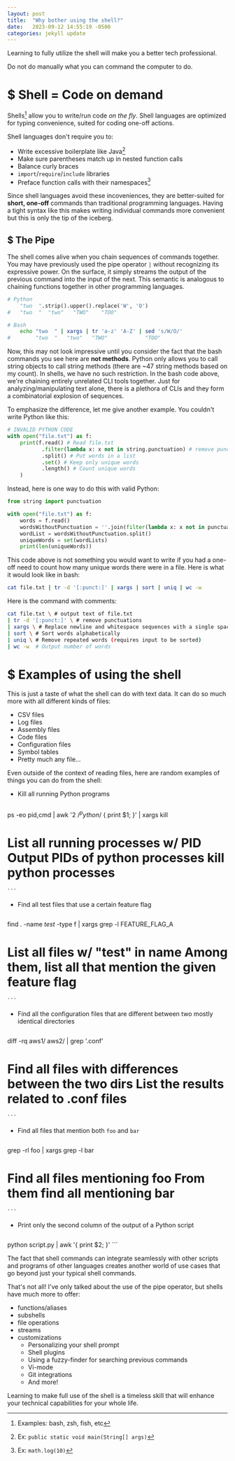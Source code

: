 ```yaml
---
layout: post
title:  "Why bother using the shell?"
date:   2023-09-12 14:55:19 -0500
categories: jekyll update
---
```


Learning to fully utilize the shell will make you a better tech professional.

Do not do manually what you can command the computer to do.

# $ Shell = Code on demand
Shells[^1] allow you to write/run code _on the fly_. Shell languages are optimized for typing convenience, suited for coding one-off actions.

Shell languages don't require you to:
* Write excessive boilerplate like Java[^2]
* Make sure parentheses match up in nested function calls
* Balance curly braces
* `import`/`require`/`include` libraries
* Preface function calls with their namespaces[^3]

Since shell languages avoid these incoveniences, they are better-suited for **short, one-off** commands than traditional programming languages. Having a tight syntax like this makes writing individual commands more convenient but this is only the tip of the iceberg.

[^1]: Examples: bash, zsh, fish, etc
[^2]: Ex: `public static void main(String[] args)`
[^3]: Ex: `math.log(10)`

## $ The Pipe
The shell comes alive when you chain sequences of commands together. You may have previously used the pipe operator `|` without recognizing its expressive power. On the surface, it simply streams the output of the previous command into the input of the next. This semantic is analogous to chaining functions together in other programming languages.
```py
# Python
    "two  ".strip().upper().replace('W', 'O')
#   "two  "  "two"   "TWO"    "TOO"
```
```bash
# Bash
    echo "two  " | xargs | tr 'a-z' 'A-Z' | sed 's/W/O/'
#        "two  "   "two"   "TWO"            "TOO"
```

Now, this may not look impressive until you consider the fact that the bash commands you see here are **not methods**. Python only allows you to call string objects to call string methods (there are ~47 string methods based on my count). In shells, we have no such restriction. In the bash code above, we're chaining entirely unrelated CLI tools together. Just for analyzing/manipulating text alone, there is a plethora of CLIs and they form a combinatorial explosion of sequences.

To emphasize the difference, let me give another example. You couldn't write Python like this:

```py
# INVALID PYTHON CODE
with open("file.txt") as f:
    print(f.read() # Read file.txt
           .filter(lambda x: x not in string.punctuation) # remove punctuation
           .split() # Put words in a list
           .set() # Keep only unique words
           .length() # Count unique words
    )
```
Instead, here is one way to do this with valid Python:

```py
from string import punctuation

with open("file.txt") as f:
    words = f.read()
    wordsWithoutPunctuation = ''.join(filter(lambda x: x not in punctuation, words))
    wordList = wordsWithoutPunctuation.split()
    uniqueWords = set(wordLists)
    print(len(uniqueWords))
```

This code above is not something you would want to write if you had a one-off need to count how many unique words there were in a file. Here is what it would look like in bash:
```bash
cat file.txt | tr -d '[:punct:]' | xargs | sort | uniq | wc -w
```

Here is the command with comments:

```bash
cat file.txt \ # output text of file.txt
| tr -d '[:punct:]' \ # remove punctuations
| xargs \ # Replace newline and whitespace sequences with a single space
| sort \ # Sort words alphabetically
| uniq \ # Remove repeated words (requires input to be sorted)
| wc -w  # Output number of words
```
# $ Examples of using the shell
This is just a taste of what the shell can do with text data. It can do so much more with all different kinds of files:
* CSV files
* Log files
* Assembly files
* Code files
* Configuration files
* Symbol tables
* Pretty much any file...

Even outside of the context of reading files, here are random examples of things you can do from the shell:
* Kill all running Python programs
    ```bash
ps -eo pid,cmd                          | awk '$2 ~ /^python$/ { print $1; }' | xargs kill
# List all running processes w/ PID     Output PIDs of python processes         kill python processes
    ```

* Find all test files that use a certain feature flag
    ```bash
find . -name *test* -type f         | xargs grep -l FEATURE_FLAG_A
# List all files w/ "test" in name   Among them, list all that mention the given feature flag
    ```

* Find all the configuration files that are different between two mostly identical directories
    ```bash
diff -rq aws1/ aws2/                                    | grep '\.conf'
# Find all files with differences between the two dirs   List the results related to .conf files
    ```
* Find all files that mention both `foo` and `bar`
    ```bash
grep -rl foo                     | xargs grep -l bar
# Find all files mentioning foo   From them find all mentioning bar
    ```
* Print only the second column of the output of a Python script
    ```bash
python script.py | awk '{ print $2; }'
    ```

The fact that shell commands can integrate seamlessly with other scripts and programs of other languages creates another world of use cases that go beyond just your typical shell commands.

That's not all! I've only talked about the use of the pipe operator, but shells have much more to offer:
* functions/aliases
* subshells
* file operations
* streams
* customizations
    * Personalizing your shell prompt
    * Shell plugins
    * Using a fuzzy-finder for searching previous commands
    * Vi-mode
    * Git integrations
    * And more!

Learning to make full use of the shell is a timeless skill that will enhance your technical capabilities for your whole life.
